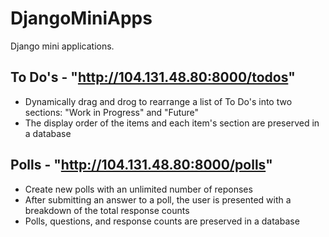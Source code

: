 # DjangoMiniApps
Django mini applications.

## To Do's - "http://104.131.48.80:8000/todos"
* Dynamically drag and drog to rearrange a list of To Do's into two sections: "Work in Progress" and "Future"
* The display order of the items and each item's section are preserved in a database

## Polls - "http://104.131.48.80:8000/polls"
* Create new polls with an unlimited number of reponses
* After submitting an answer to a poll, the user is presented with a breakdown of the total response counts
* Polls, questions, and response counts are preserved in a database
